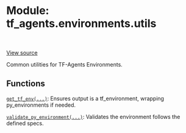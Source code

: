 <div itemscope itemtype="http://developers.google.com/ReferenceObject">
<meta itemprop="name" content="tf_agents.environments.utils" />
<meta itemprop="path" content="Stable" />
</div>

# Module: tf_agents.environments.utils

<table class="tfo-notebook-buttons tfo-api" align="left">
</table>

<a target="_blank" href="https://github.com/tensorflow/agents/tree/master/tf_agents/environments/utils.py">View
source</a>

Common utilities for TF-Agents Environments.

<!-- Placeholder for "Used in" -->


## Functions

[`get_tf_env(...)`](../../tf_agents/environments/utils/get_tf_env.md): Ensures output is a tf_environment, wrapping py_environments if needed.

[`validate_py_environment(...)`](../../tf_agents/environments/utils/validate_py_environment.md): Validates the environment follows the defined specs.

